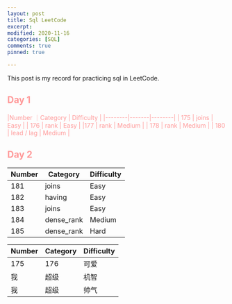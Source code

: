 ```yaml
---
layout: post
title: Sql LeetCode
excerpt: 
modified: 2020-11-16
categories: [SQL]
comments: true
pinned: true

---
```

This post is my record for practicing sql in LeetCode.
 
## <font color=FF9999>Day 1
|Number ｜Category | Difficulty |
|--------|-------|--------|
| 175 | joins | Easy |
| 176   | rank  | Easy  |
|177   |  rank | Medium |
| 178  | rank   | Medium  |
| 180   | lead / lag   | Medium  |

## <font color=FF9999>Day 2
|Number | Category | Difficulty |
|--------|-------|--------|
| 181 | joins | Easy |
| 182   | having  | Easy  |
|183   |  joins | Easy |
| 184  | dense_rank   | Medium  |
| 185   | dense_rank   | Hard  |

<table>
    <thead>
        <tr>
            <th>Number</th>
            <th>Category </th>
            <th>Difficulty</th>
        </tr>
    </thead>
    <tbody>
        <tr>
            <td>175</td>
            <td>176</td>
            <td>可爱</td>
        </tr>
        <tr>
            <td>我</td>
            <td>超级</td>
            <td>机智</td>
        </tr>
        <tr>
            <td>我</td>
            <td>超级</td>
            <td>帅气</td>
        </tr>
    </tbody>
</table>